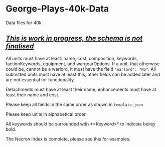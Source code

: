 # George-Plays-40k-Data
Data files for 40k

## <u>*This is work in progress, the schema is not finalised*</u>

All units must have at least: name, cost, composition, keywords, factionKeywords, equipment, and wargearOptions.
If a unit, that otherwise could be, cannot be a warlord, it must have the field `"warlord": "No"`.
All submitted units must have at least this, other fields can be added later and are not essential for functionality.

Detachments must have at least their name, enhancements must have at least their name and cost.

Please keep all fields in the same order as shown in `template.json`

Please keep units in alphabetical order.

All keywords should be surrounded with \*\<Keyword\>\* to indicate being bold.

The Necron index is complete, please see this for examples.